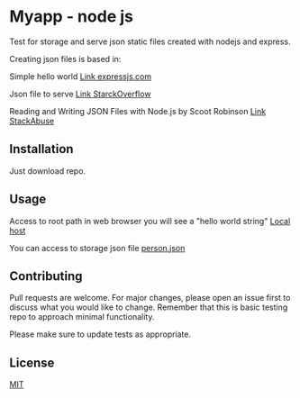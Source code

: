 # Myapp  - node js

Test for storage and serve json static files created with nodejs and express.

Creating json files is based in:

Simple hello world
[Link expressjs.com](https://expressjs.com/es/starter/hello-world.html)

Json file to serve
[Link StarckOverflow](https://stackoverflow.com/questions/33113125/save-a-json-file-to-server-in-express-node/33114605)

Reading and Writing JSON Files with Node.js by Scoot Robinson
[Link StackAbuse](https://stackabuse.com/reading-and-writing-json-files-with-node-js/)

## Installation

Just download repo.


## Usage

Access to root path in web browser you will see a "hello world string"
[Local host ](http://localhost:3000/)

You can access to storage json file [person.json](http://localhost:3000/person.json)

## Contributing
Pull requests are welcome. For major changes, please open an issue first to discuss what you would like to change. Remember that this is basic testing repo to approach minimal functionality.

Please make sure to update tests as appropriate.

## License
[MIT](https://choosealicense.com/licenses/mit/)
